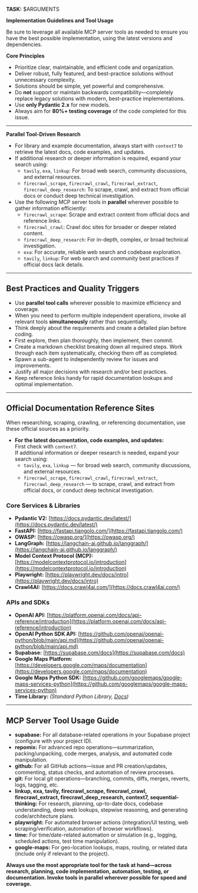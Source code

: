 **TASK:** $ARGUMENTS

**Implementation Guidelines and Tool Usage**

Be sure to leverage all available MCP server tools as needed to ensure you have the best possible implementation, using the latest versions and dependencies.

**Core Principles**
- Prioritize clear, maintainable, and efficient code and organization.
- Deliver robust, fully featured, and best-practice solutions without unnecessary complexity.
- Solutions should be simple, yet powerful and comprehensive.
- Do **not** support or maintain backwards compatibility—completely replace legacy solutions with modern, best-practice implementations.
- Use **only Pydantic 2.x** for new models.
- Always aim for **80%+ testing coverage** of the code completed for this issue.

---

**Parallel Tool-Driven Research**
- For library and example documentation, always start with `context7` to retrieve the latest docs, code examples, and updates.
- If additional research or deeper information is required, expand your search using:
    - `tavily`, `exa`, `linkup`: For broad web search, community discussions, and external resources.
    - `firecrawl_scrape`, `firecrawl_crawl`, `firecrawl_extract`, `firecrawl_deep_research`: To scrape, crawl, and extract from official docs or conduct deep technical investigation.
- Use the following MCP server tools in **parallel** wherever possible to gather information efficiently:
    - `firecrawl_scrape`: Scrape and extract content from official docs and reference links.
    - `firecrawl_crawl`: Crawl doc sites for broader or deeper related content.
    - `firecrawl_deep_research`: For in-depth, complex, or broad technical investigation.
    - `exa`: For accurate, reliable web search and codebase exploration.
    - `tavily`, `linkup`: For web search and community best practices if official docs lack details.

---

## Best Practices and Quality Triggers

- Use **parallel tool calls** wherever possible to maximize efficiency and coverage.
- When you need to perform multiple independent operations, invoke all relevant tools **simultaneously** rather than sequentially.
- Think deeply about the requirements and create a detailed plan before coding.
- First explore, then plan thoroughly, then implement, then commit.
- Create a markdown checklist breaking down all required steps. Work through each item systematically, checking them off as completed.
- Spawn a sub-agent to independently review for issues and improvements.
- Justify all major decisions with research and/or best practices.
- Keep reference links handy for rapid documentation lookups and optimal implementation.

---

## Official Documentation Reference Sites

When researching, scraping, crawling, or referencing documentation, use these official sources as a priority.

- **For the latest documentation, code examples, and updates:**  
  First check with `context7`.  
  If additional information or deeper research is needed, expand your search using:
    - `tavily`, `exa`, `linkup` — for broad web search, community discussions, and external resources.
    - `firecrawl_scrape`, `firecrawl_crawl`, `firecrawl_extract`, `firecrawl_deep_research` — to scrape, crawl, and extract from official docs, or conduct deep technical investigation.

### Core Services & Libraries

- **Pydantic V2:** [https://docs.pydantic.dev/latest/](https://docs.pydantic.dev/latest/)
- **FastAPI:** [https://fastapi.tiangolo.com/](https://fastapi.tiangolo.com/)
- **OWASP:** [https://owasp.org/](https://owasp.org/)
- **LangGraph:** [https://langchain-ai.github.io/langgraph/](https://langchain-ai.github.io/langgraph/)
- **Model Context Protocol (MCP):** [https://modelcontextprotocol.io/introduction](https://modelcontextprotocol.io/introduction)
- **Playwright:** [https://playwright.dev/docs/intro](https://playwright.dev/docs/intro)
- **Crawl4AI:** [https://docs.crawl4ai.com/](https://docs.crawl4ai.com/)

### APIs and SDKs

- **OpenAI API:** [https://platform.openai.com/docs/api-reference/introduction](https://platform.openai.com/docs/api-reference/introduction)
- **OpenAI Python SDK API:** [https://github.com/openai/openai-python/blob/main/api.md](https://github.com/openai/openai-python/blob/main/api.md)
- **Supabase:** [https://supabase.com/docs](https://supabase.com/docs)
- **Google Maps Platform:** [https://developers.google.com/maps/documentation](https://developers.google.com/maps/documentation)
- **Google Maps Python SDK:** [https://github.com/googlemaps/google-maps-services-python](https://github.com/googlemaps/google-maps-services-python)
- **Time Library:** *(Standard Python Library, [Docs](https://docs.python.org/3/library/time.html))*

---

## MCP Server Tool Usage Guide

- **supabase:** For all database-related operations in your Supabase project (configure with your project ID).
- **repomix:** For advanced repo operations—summarization, packing/unpacking, code merges, analysis, and automated code manipulation.
- **github:** For all GitHub actions—issue and PR creation/updates, commenting, status checks, and automation of review processes.
- **git:** For local git operations—branching, commits, diffs, merges, reverts, logs, tagging, etc.
- **linkup, exa, tavily, firecrawl_scrape, firecrawl_crawl, firecrawl_extract, firecrawl_deep_research, context7, sequential-thinking:** For research, planning, up-to-date docs, codebase understanding, deep web lookups, stepwise reasoning, and generating code/architecture plans.
- **playwright:** For automated browser actions (integration/UI testing, web scraping/verification, automation of browser workflows).
- **time:** For time/date-related automation or simulation (e.g., logging, scheduled actions, test time manipulation).
- **google-maps:** For geo-location lookups, maps, routing, or related data (include only if relevant to the project).

**Always use the most appropriate tool for the task at hand—across research, planning, code implementation, automation, testing, or documentation. Invoke tools in parallel wherever possible for speed and coverage.**
